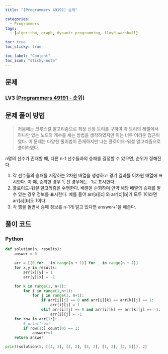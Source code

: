 ```yaml
---
title: "[Programmers 49191] 순위" 

categories:
  - Programmers
tags:
  - [algorithm, graph, dynamic_programming, floyd–warshall]

toc: true
toc_sticky: true

toc_label: "Content"
toc_icon: "sticky-note"
---
```



## 문제

### LV3 [[Programmers 49191 - 순위]](https://school.programmers.co.kr/learn/courses/30/lessons/49191)

## 문제 풀이 방법

> 처음에는 크루스칼 알고리즘으로 최장 신장 트리를 구하여 각 트리의 레벨에서 하나만 있는 노드의 개수를 세는 방법을 생각하였지만 이는 너무 어려운 접근이였다. 이 문제는 다양한 풀이법이 존재하지만 나는 플로이드-워셜 알고리즘으로 풀이하였다.

n명의 선수가 존재할 때, 다른 n-1 선수들과의 승패를 결정할 수 있으면, 순위가 정해진다. 

1. 각 선수들의 승패를 저장하는 2차원 배열을 생성하고 경기 결과를 이차원 배열에 표시한다. 이 때, 승리한 경우 1, 진 경우에는 -1로 표시한다. 
2. 플로이드-워셜 알고리즘을 수행한다. 배열을 순회하며 만약 해당 배열의 승패를 알 수 있는 경우 정보를 표시한다. 예를 들어 arr[a][c] 와 arr[c][b]가 모두 1이라면 arr[a][b]도 1이다. 
3. 각 행을 돌면서 승패 정보를 n-1개 알고 있다면 answer+1을 해준다. 

## 풀이 코드

### Python

```python
def solution(n, results):
    answer = 0

    arr = [[0 for _ in range(n + 1)] for _ in range(n + 1)]
    for x,y in results:
        arr[x][y] = 1
        arr[y][x] = -1

    for k in range(1, n+1):
        for i in range(1,n+1):
            for j in range(1, n+1):
                if arr[i][j] == 0 and arr[i][k] == arr[k][j] == 1:
                    arr[i][j] = 1
                elif arr[i][j] == 0 and arr[i][k] == arr[k][j] == -1:
                    arr[i][j] = -1
    for row in arr[1:]:
        # print(row)
        if row[1:].count(0) == 1:
            answer+=1
    return answer

print(solution(5, [[4, 3], [4, 2], [3, 2], [1, 2], [2, 5]]), 2)
```